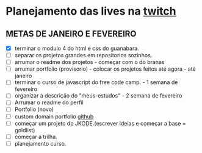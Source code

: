 # Planejamento das lives na [twitch](https://www.twitch.tv/jkoizumii)

## METAS DE JANEIRO E FEVEREIRO
- [x] terminar o modulo 4 do html e css do guanabara.
- [ ] separar os projetos grandes em repositorios sozinhos.
- [ ] arrumar o readme dos projetos - começar com o do branas
- [ ] arrumar portfolio (provisorio) - colocar os projetos feitos até agora - até janeiro
- [ ] terminar o curso de javascript do free code camp. - 1 semana de fevereiro
- [ ] organizar a descrição do "meus-estudos" - 2 semana de fevereiro
- [ ] Arrumar o readme do perfil
- [ ] Portfolio (novo)
- [ ] custom domain portfolio [github](https://docs.github.com/pt/pages/configuring-a-custom-domain-for-your-github-pages-site/about-custom-domains-and-github-pages#using-an-apex-domain-for-your-github-pages-site)
- [ ] começar um projeto do JKODE.(escrever ideias e começar a base = goldlist)
- [ ] começar a trilha.
- [ ] planejamento curso.
